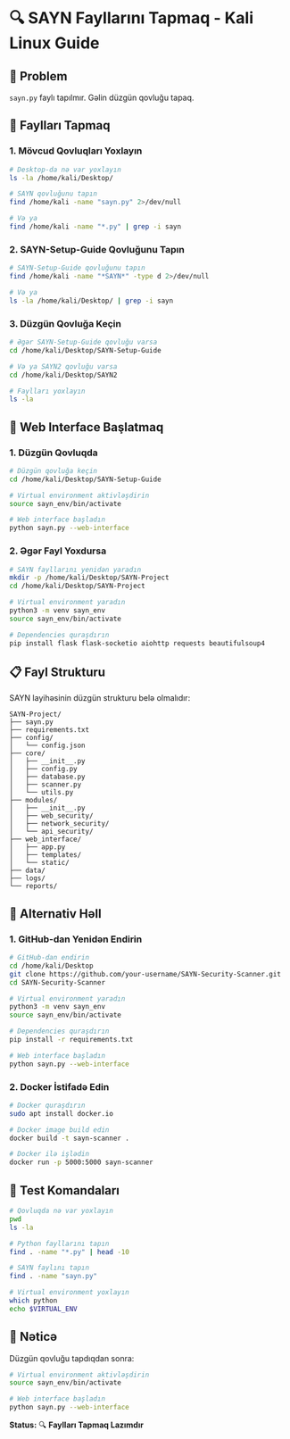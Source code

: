 # 🔍 SAYN Fayllarını Tapmaq - Kali Linux Guide

## 🚨 Problem

`sayn.py` faylı tapılmır. Gəlin düzgün qovluğu tapaq.

## 📁 Faylları Tapmaq

### 1. Mövcud Qovluqları Yoxlayın

```bash
# Desktop-da nə var yoxlayın
ls -la /home/kali/Desktop/

# SAYN qovluğunu tapın
find /home/kali -name "sayn.py" 2>/dev/null

# Və ya
find /home/kali -name "*.py" | grep -i sayn
```

### 2. SAYN-Setup-Guide Qovluğunu Tapın

```bash
# SAYN-Setup-Guide qovluğunu tapın
find /home/kali -name "*SAYN*" -type d 2>/dev/null

# Və ya
ls -la /home/kali/Desktop/ | grep -i sayn
```

### 3. Düzgün Qovluğa Keçin

```bash
# Əgər SAYN-Setup-Guide qovluğu varsa
cd /home/kali/Desktop/SAYN-Setup-Guide

# Və ya SAYN2 qovluğu varsa
cd /home/kali/Desktop/SAYN2

# Faylları yoxlayın
ls -la
```

## 🚀 Web Interface Başlatmaq

### 1. Düzgün Qovluqda

```bash
# Düzgün qovluğa keçin
cd /home/kali/Desktop/SAYN-Setup-Guide

# Virtual environment aktivləşdirin
source sayn_env/bin/activate

# Web interface başladın
python sayn.py --web-interface
```

### 2. Əgər Fayl Yoxdursa

```bash
# SAYN fayllarını yenidən yaradın
mkdir -p /home/kali/Desktop/SAYN-Project
cd /home/kali/Desktop/SAYN-Project

# Virtual environment yaradın
python3 -m venv sayn_env
source sayn_env/bin/activate

# Dependencies quraşdırın
pip install flask flask-socketio aiohttp requests beautifulsoup4
```

## 📋 Fayl Strukturu

SAYN layihəsinin düzgün strukturu belə olmalıdır:

```
SAYN-Project/
├── sayn.py
├── requirements.txt
├── config/
│   └── config.json
├── core/
│   ├── __init__.py
│   ├── config.py
│   ├── database.py
│   ├── scanner.py
│   └── utils.py
├── modules/
│   ├── __init__.py
│   ├── web_security/
│   ├── network_security/
│   └── api_security/
├── web_interface/
│   ├── app.py
│   ├── templates/
│   └── static/
├── data/
├── logs/
└── reports/
```

## 🔧 Alternativ Həll

### 1. GitHub-dan Yenidən Endirin

```bash
# GitHub-dan endirin
cd /home/kali/Desktop
git clone https://github.com/your-username/SAYN-Security-Scanner.git
cd SAYN-Security-Scanner

# Virtual environment yaradın
python3 -m venv sayn_env
source sayn_env/bin/activate

# Dependencies quraşdırın
pip install -r requirements.txt

# Web interface başladın
python sayn.py --web-interface
```

### 2. Docker İstifadə Edin

```bash
# Docker quraşdırın
sudo apt install docker.io

# Docker image build edin
docker build -t sayn-scanner .

# Docker ilə işlədin
docker run -p 5000:5000 sayn-scanner
```

## 🎯 Test Komandaları

```bash
# Qovluqda nə var yoxlayın
pwd
ls -la

# Python fayllarını tapın
find . -name "*.py" | head -10

# SAYN faylını tapın
find . -name "sayn.py"

# Virtual environment yoxlayın
which python
echo $VIRTUAL_ENV
```

## 🎉 Nəticə

Düzgün qovluğu tapdıqdan sonra:

```bash
# Virtual environment aktivləşdirin
source sayn_env/bin/activate

# Web interface başladın
python sayn.py --web-interface
```

**Status:** 🔍 **Faylları Tapmaq Lazımdır**

